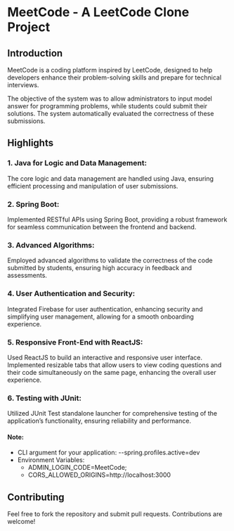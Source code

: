 # MeetCode - A LeetCode Clone Project

## Introduction

MeetCode is a coding platform inspired by LeetCode, designed to help developers enhance their problem-solving skills and
prepare for technical interviews.

The objective of the system was to allow administrators to input model answer for programming problems, while students
could submit their solutions. The system automatically evaluated the correctness of these submissions.

## Highlights

### 1. Java for Logic and Data Management:

The core logic and data management are handled using Java, ensuring efficient processing and manipulation of user
submissions.

### 2. Spring Boot:

Implemented RESTful APIs using Spring Boot, providing a robust framework for seamless communication between the frontend
and backend.

### 3. Advanced Algorithms:

Employed advanced algorithms to validate the correctness of the code submitted by students, ensuring high accuracy in
feedback and assessments.

### 4. User Authentication and Security:

Integrated Firebase for user authentication, enhancing security and simplifying user management, allowing for a smooth
onboarding experience.

### 5. Responsive Front-End with ReactJS:

Used ReactJS to build an interactive and responsive user interface. Implemented resizable tabs that allow users to view
coding questions and their code simultaneously on the same page, enhancing the overall user experience.

### 6. Testing with JUnit:

Utilized JUnit Test standalone launcher for comprehensive testing of the application’s functionality, ensuring
reliability and performance.


#### Note:
- CLI argument for your application: --spring.profiles.active=dev
- Environment Variables:
    - ADMIN_LOGIN_CODE=MeetCode;
    - CORS_ALLOWED_ORIGINS=http://localhost:3000


## Contributing
Feel free to fork the repository and submit pull requests. Contributions are welcome!